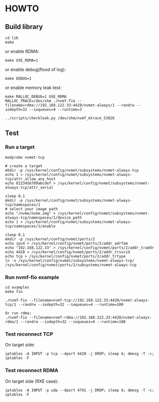 # HOWTO

## Build library
```
cd lib
make
```

or enable RDMA:
```
make USE_RDMA=1
```

or enable debug(flood of log):
```
make DEBUG=1
```

or enable memory leak test:
```
make MALLOC_DEBUG=1 USE_RDMA
MALLOC_TRACE=/dev/shm ./nvmf-fio --filename=rdma://192.168.122.33:4420/nvmet-always/1 --randrw --iodepth=32 --ioqueues=4 --runtime=3

../scripts/checkleak.py /dev/shm/nvmf_mtrace_53826
```

## Test
### Run a target
```
modprobe nvmet-tcp

# create a target
mkdir -p /sys/kernel/config/nvmet/subsystems/nvmet-always-tcp
echo 1 > /sys/kernel/config/nvmet/subsystems/nvmet-always-tcp/attr_allow_any_host
echo 0123456789abcdef > /sys/kernel/config/nvmet/subsystems/nvmet-always-tcp/attr_serial

sleep 0.1
mkdir -p /sys/kernel/config/nvmet/subsystems/nvmet-always-tcp/namespaces/1
# select your image path
echo "/nvme/nvme.img" > /sys/kernel/config/nvmet/subsystems/nvmet-always-tcp/namespaces/1/device_path
echo 1 > /sys/kernel/config/nvmet/subsystems/nvmet-always-tcp/namespaces/1/enable

sleep 0.1
mkdir -p /sys/kernel/config/nvmet/ports/2
echo ipv4 > /sys/kernel/config/nvmet/ports/2/addr_adrfam
echo "192.168.122.33" > /sys/kernel/config/nvmet/ports/2/addr_traddr
echo 4420 > /sys/kernel/config/nvmet/ports/2/addr_trsvcid
echo tcp > /sys/kernel/config/nvmet/ports/2/addr_trtype
ln -s /sys/kernel/config/nvmet/subsystems/nvmet-always-tcp/ /sys/kernel/config/nvmet/ports/2/subsystems/nvmet-always-tcp

```

### Run nvmf-fio example
```
cd examples
make fio

./nvmf-fio --filename=nvmf-tcp://192.168.122.33:4420/nvmet-always-tcp/1 --randrw --iodepth=32 --ioqueues=4 --runtime=100

Or run rdma:
./nvmf-fio --filename=nvmf-rdma://192.168.122.33:4420/nvmet-always-rdma/1 --randrw --iodepth=32 --ioqueues=4 --runtime=100
```

### Test reconnect TCP
On target side:
```
iptables -A INPUT -p tcp --dport 4420 -j DROP; sleep 6; dmesg -T -c; iptables -F
```

### Test reconnect RDMA
On target side (RXE case):
```
iptables -A INPUT -p udp --dport 4791 -j DROP; sleep 6; dmesg -T -c; iptables -F
```
